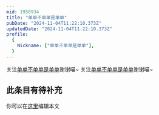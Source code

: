 ```yaml
---
mid: 1958934
title: "单单不单单是单单"
pubDate: "2024-11-04T11:22:10.373Z"
updatedDate: "2024-11-04T11:22:10.373Z"
profile:
  {
    Nickname: ["单单不单单是单单"],
  }
---
```


关注[单单不单单是单单](https://space.bilibili.com/1958934)谢谢喵~ 关注[单单不单单是单单](https://space.bilibili.com/1958934)谢谢喵~

## 此条目有待补充
你可以在[这里](https://github.com/Yuhanawa/VTuber.ICU-Content/edit/master/v/单单不单单是单单/index.md)编辑本文
